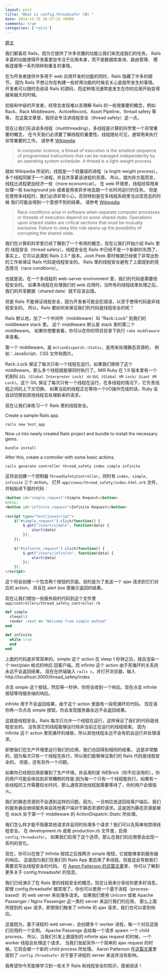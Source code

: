 ```yaml
---
layout: post
title: "What is config.threadsafe!（译）"
date: 2014-12-31 16:37:32 +0800
comments: true
categories: ['rails']
---
```


[原文](http://www.sitepoint.com/config-threadsafe/)

我们都喜欢 Rails，因为它提供了许多优雅的功能让我们来完成我们的任务。
Rails 丰富的功能使得开发着更加专注于应用本身，而不是数据库查询、路由管理、
模板连接等一系列琐碎和重复的事情。

在为开发者提供许多用于 web 应用开发的功能的同时，Rails 隐藏了许多的细节。
因为 Rails 不想让你在构建一些好用功能的时候去关心底层所发生的事情。
开发者可以随时去阅读 Rails 的源码，而这种情况通常是发生在你的应用开始变得越来越大的时候。

初级和中级的开发者，经常会发现难以去理解 Rails 的一些很重要的概念，例如 Rack、Rack Middleware、ActiveRecord、Asset Pipeline、thread safety 等等。
在这篇文章里，我将会专注讲线程安全（thread safety）这一点。

现在让我们先谈谈多线程（multithreading）。多线程是计算机科学里一个非常重要的概念，
在今天我们必须要了解线程的重要性。线程随处可见，通常用来执行非常重要的工作。
请参考 [Wikipedia](http://en.wikipedia.org/wiki/Thread_%28computing%29)

> In computer science, a thread of execution is the smallest sequence of programmed instructions that can be managed independently by an operating system scheduler. A thread is a light-weight process.

就如 Wikipedia 所说的，线程是一个轻量级的进程（a linght-weight process）。
多个线程同属于一个进程，并且共享着该进程的资源。
所以，就内存方面而言，线程比进程更加经济一些（more economical）。
在 web 环境里，线程经常用来处理一些 background job 或者是用来异步地去跑一个长时间运行的任务。
但是在使用多线程时，我们必须非常小心，否则特别是在多线程系统里当出现竞态的时候
我们可能会得到一个意想不到的结果。
请参考 [Wikipedia](http://en.wikipedia.org/wiki/Race_condition#Software)

> Race conditions arise in software when separate computer processes or threads of execution depend on some shared state. Operations upon shared states are critical sections that must be mutually exclusive. Failure to obey this rule opens up the possibility of corrupting the shared state.

我们在计算机科学里已经了解到了一个有用的概念，现在让我们开始介绍 Rails 里的
线程安全（thread safety）。线程安全在 Rails 中已经不是一个新鲜的东西了，事实上，它可以追溯到 Rails 2.3.* 版本。Josh Peek 那时候就已经做了非常出色的工作来保证 Rails 代码是线程安全的。
Rails 里的线程安全避免了上面提到的竞态情况（race conditions）。

也就是说，在一个多线程的 web-server environment 里，我们的代码是需要线程安全的。
如果多线程在处理我们的 web 应用时，当所有的线程结束处理之后，我们的共享数据（shared data）就不应该出错。

但是 Rails 不能保证线程安全，因为开发者可能会犯错误，以至于使得代码是非线程安全的。
所以，Rails 要如何来保证我们的代码是线程安全的呢？

Rails 默认地，加了一个中间件（middleware）叫 “Rack::Lock” 到我们的 middleware stack 里。
这个 middleware 默认是 stack 里的第二个 middleware。
如果你想要查看，你可以在你的项目目录下执行 `rake middleware` 来查看。

第一个 middleware，是 `ActionDispatch::Static`，是用来处理静态资源的，
例如：JavaScript、CSS 文件和图片。

Rack::Lock 保证了每次只有一个线程在运行。如果我们移除了这个 middleware，那么多个线程就能够同时执行了。MIR Ruby 在 1.9 版本里有一个机制叫 `GIL (Global Interpreter Lock) ` or `GVL (Global VM Lock/ Giant VM Lock)`。这个 GIL 保证了每次只有一个线程在运行，在多线程的情况下，它负责线程之间的上下文切换。
如果当前的线程正在等待一个I/O操作完成的话，Ruby 会自动切换到其他线程去处理新来的请求。

现在让我们来练习一个 Rails 里的线程安全。

Create a sample Rails app.

```
rails new test_app
````

Now `cd` into newly created Rails project and bundle to install the necessary gems.

```
bundle install
```

After this, create a controller with some basic actions.

```
rails generate controller thread_safety index simple infinite
```

这将会创建一个控制器 `ThreadSafetyController`，同时有 `index, simple, infinite` 三个 action。
打开 `app/views/thread_safety/index.html.erb` 文件，并粘贴进下面的代码：

```html
<button id="simple_request">Simple Request</button>
&nbsp;
<button id="infinite_request">Infinite Request</button>
 
<script type="text/javascript">
    $("#simple_request").click(function() {
        $.get("/users/simple", function(data) {
            alert(data)
        });
    });
 
    $("#infinite_request").click(function() {
        $.get("/users/infinite", function(data) {
            alert(data)
        });
    });
</script>
```

这个将会创建一个包含两个按钮的页面。目的是为了发送一个 ajax 请求到它们对应的 action，
并且在 alert box 里展示返回的结果。

现在让我们增加一些服务段的代码到这个文件里 `app/controllers/thread_safety_controller.rb`

```ruby
def simple
  sleep(1)
  render :text => "Welcome from simple method"
end
 
def infinite
  while true
  end
end
```

上面的代码是非常简单的。simple 这个 action 在 sleep 1 秒钟之后，就会渲染一个 text/plain 格式的响应
回客户端。而 infinite 这个 action 由于死循环的关系则永远不会返回结果。
现在在终端输入 `rails s`，并打开浏览器，输入 http://localhost:3000/thread_safety/index

点击 simple 这个按钮，然后等一秒钟，你将会收到一个响应。现在点击 infinite 按钮等待服务端的响应。

infinite 用于不会返回结果，由于这个 action 里面有一段死循环的代码。
现在请你再一次点击 simple 按钮，你会发现服务器永远不会返回结果。

这就是线程安全。Rails 每次只允许一个线程在运行，这样保证了我们的代码是线程安全的。
没有其它的线程能够运行除非当前正在运行的线程结束。
因为 infinite 这个 action 里死循环的缘故，所以其他线程永远不会有机会运行并处理请求。

即使我们在生产环境里运行我们的应用，我们也回得到相同的结果。
这是非常酷的，因为每次只有一个线程在执行，所以我们能够保证我们的 Rails 代码是线程安全的。
但是，还有另外一个问题。

如果你已经把应用部署到了生产环境，并且用的是 WEBrick（你不应该用的），你的用户可能会体验到非常糟糕的性能
因为每一个只有一个线程能执行。如果有一些线程的工作需要较长时间，那么通常其他线程就需要等待了，你的用户会很恼火。

我们的静态资源则不会遇到这样的问题，因为，一旦响应发送回给客户端后，我们的服务器会继续服务来自其他客户端对于静态资源的请求。这是因为静态资源是被在 stack 处于第一个 middleware 的 ActionDispatch::Static 所处理。

我们怎么样才能不阻塞其他请求并且同时处理多个请求？我们可以先简单地禁用线程安全。
在 development.rb 或者 production.rb 文件里，启用 `config.threadsafe!`。
如果我们启用了这个选项，那么在我们的应用里会出现一系列的变化。

现在，你可以在按了 Infinite 按钮之后按两次 simple 按钮，它就能够拿到服务器的响应。
这是因为我们在我们的 Rails App 里启用了多线程，但是这会导致我们需要去写出线程安全的代码。
在 [Aaron Patterson 的这篇文章](http://tenderlovemaking.com/2012/06/18/removing-config-threadsafe.html)里，
你可以了解到更多关于 config.threadsafe! 的信息。

我们已经演示了在 Rails 里的线程安全的概念。现在让我来分享给你更多好消息。
即使 config.threadsafe! 被禁用了，你也可以使用一个基于进程（process-based）的 web server 来处理多请求。
如果我们使用 Unicorn 或者 Apache Passenger / Nginx Passenger 这一类的 server 来运行我们的应用，
那么上面所提到的 ajax 请求，即使我们触发了 infinite 的 ajax 请求，我们也可以拿到响应。

这是因为，基于进程的 web server，会创建多个 worker 进程，每一个对应这我们应用的一个实例。
Apache Passenge 会给每一个请求 spawn 一个 child process。
所以，当我们引发上面提到的 infinite ajax request 的时候，一个 worker 线程会处理这个请求，
当我们发起另外一个简单的 ajax request 的时候，它将会被一个新的 child process 所处理。
Aaron Patterson 在[这篇文章](http://tenderlovemaking.com/2012/06/18/removing-config-threadsafe.html)里提到了 `config.threadsafe!` 对于基于进程的 server 来说并没有影响。

我希望你今天能够学习到一些关于 Rails 和线程安全的知识，感谢阅读！
